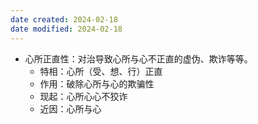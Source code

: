 ```yaml
---
date created: 2024-02-18
date modified: 2024-02-18
---
```

- 心所正直性：对治导致心所与心不正直的虚伪、欺诈等等。
    - 特相：心所（受、想、行）正直
    - 作用：破除心所与心的欺骗性
    - 现起：心所心心不狡诈
    - 近因：心所与心
